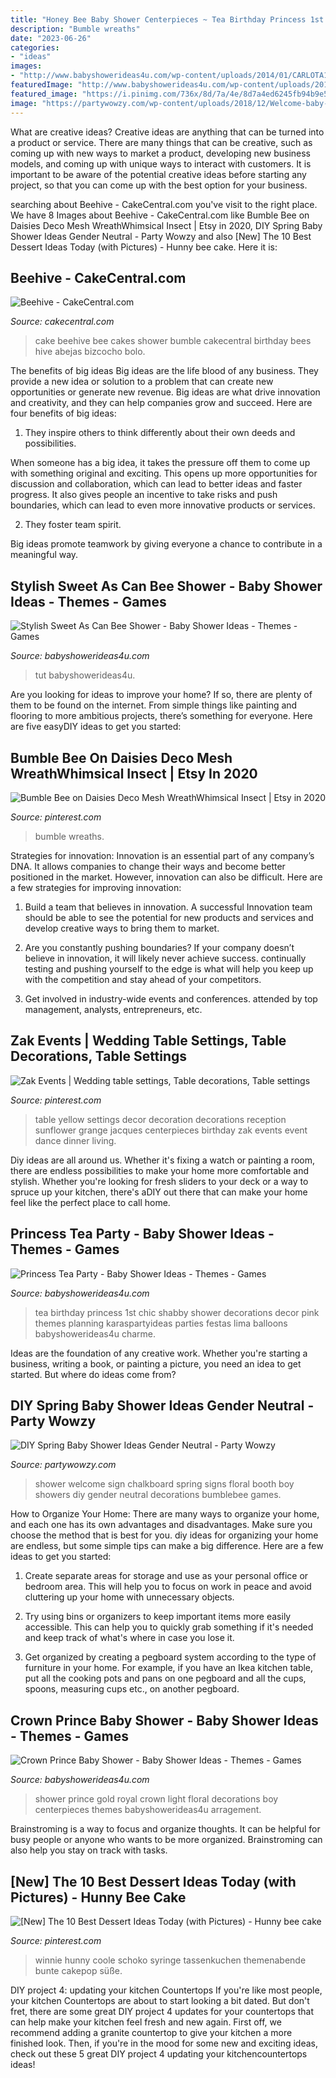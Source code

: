 ```yaml
---
title: "Honey Bee Baby Shower Centerpieces ~ Tea Birthday Princess 1st Chic Shabby Shower Decorations Decor Pink Themes Planning Karaspartyideas Parties Festas Lima Balloons Babyshowerideas4u Charme"
description: "Bumble wreaths"
date: "2023-06-26"
categories:
- "ideas"
images:
- "http://www.babyshowerideas4u.com/wp-content/uploads/2014/01/CARLOTA10.jpg"
featuredImage: "http://www.babyshowerideas4u.com/wp-content/uploads/2018/03/light-blue-gold-royal-prince-baby-shower-floral-arragement.jpg"
featured_image: "https://i.pinimg.com/736x/8d/7a/4e/8d7a4ed6245fb94b9e5aa2a5a065b721.jpg"
image: "https://partywowzy.com/wp-content/uploads/2018/12/Welcome-baby-chalkboard-sign.jpg"
---
```



What are creative ideas?
Creative ideas are anything that can be turned into a product or service. There are many things that can be creative, such as coming up with new ways to market a product, developing new business models, and coming up with unique ways to interact with customers. It is important to be aware of the potential creative ideas before starting any project, so that you can come up with the best option for your business.

	

		
searching about Beehive - CakeCentral.com you've visit to the right place. We have 8 Images about Beehive - CakeCentral.com like Bumble Bee on Daisies Deco Mesh WreathWhimsical Insect | Etsy in 2020, DIY Spring Baby Shower Ideas Gender Neutral - Party Wowzy and also [New] The 10 Best Dessert Ideas Today (with Pictures) - Hunny bee cake. Here it is:
		
    
## Beehive - CakeCentral.com

<img loading=lazy src="https://cdn001.cakecentral.com/gallery/2015/03/900_490283wBjC_beehive.jpg" onerror="this.onerror=null;this.src='https://tse4.mm.bing.net/th?id=OIP.8o6wJW_3zbqMo1bK5My-6QHaJ4&amp;pid=15.1';" alt="Beehive - CakeCentral.com">

_Source: cakecentral.com_

>cake beehive bee cakes shower bumble cakecentral birthday bees hive abejas bizcocho bolo. 

	

The benefits of big ideas
Big ideas are the life blood of any business. They provide a new idea or solution to a problem that can create new opportunities or generate new revenue. Big ideas are what drive innovation and creativity, and they can help companies grow and succeed. Here are four benefits of big ideas:
1. They inspire others to think differently about their own deeds and possibilities.

When someone has a big idea, it takes the pressure off them to come up with something original and exciting. This opens up more opportunities for discussion and collaboration, which can lead to better ideas and faster progress. It also gives people an incentive to take risks and push boundaries, which can lead to even more innovative products or services.

2. They foster team spirit.

Big ideas promote teamwork by giving everyone a chance to contribute in a meaningful way.

    
## Stylish Sweet As Can Bee Shower - Baby Shower Ideas - Themes - Games

<img loading=lazy src="http://www.babyshowerideas4u.com/wp-content/uploads/2018/03/Stylish-Sweet-As-Can-Bee-Shower-768x768.jpg" onerror="this.onerror=null;this.src='https://tse2.mm.bing.net/th?id=OIP.W6tcpnDVPt0tnPPwzUd75AHaHa&amp;pid=15.1';" alt="Stylish Sweet As Can Bee Shower - Baby Shower Ideas - Themes - Games">

_Source: babyshowerideas4u.com_

>tut babyshowerideas4u. 

	

Are you looking for ideas to improve your home? If so, there are plenty of them to be found on the internet. From simple things like painting and flooring to more ambitious projects, there’s something for everyone. Here are five easyDIY ideas to get you started: 

    
## Bumble Bee On Daisies Deco Mesh WreathWhimsical Insect | Etsy In 2020

<img loading=lazy src="https://i.pinimg.com/736x/8d/7a/4e/8d7a4ed6245fb94b9e5aa2a5a065b721.jpg" onerror="this.onerror=null;this.src='https://tse3.mm.bing.net/th?id=OIP.PyGAv7nGRAYP-ehY6WepBgHaJ3&amp;pid=15.1';" alt="Bumble Bee on Daisies Deco Mesh WreathWhimsical Insect | Etsy in 2020">

_Source: pinterest.com_

>bumble wreaths. 

	

Strategies for innovation:
Innovation is an essential part of any company’s DNA. It allows companies to change their ways and become better positioned in the market. However, innovation can also be difficult. Here are a few strategies for improving innovation:
1. Build a team that believes in innovation. A successful Innovation team should be able to see the potential for new products and services and develop creative ways to bring them to market.

2. Are you constantly pushing boundaries? If your company doesn’t believe in innovation, it will likely never achieve success. continually testing and pushing yourself to the edge is what will help you keep up with the competition and stay ahead of your competitors.

3. Get involved in industry-wide events and conferences. attended by top management, analysts, entrepreneurs, etc.

    
## Zak Events | Wedding Table Settings, Table Decorations, Table Settings

<img loading=lazy src="https://i.pinimg.com/originals/03/0b/fb/030bfbc83b4b52ee463270b414713ab9.jpg" onerror="this.onerror=null;this.src='https://tse3.mm.bing.net/th?id=OIP.eV49lGfiSC4num0w-qcrZwAAAA&amp;pid=15.1';" alt="Zak Events | Wedding table settings, Table decorations, Table settings">

_Source: pinterest.com_

>table yellow settings decor decoration decorations reception sunflower grange jacques centerpieces birthday zak events event dance dinner living. 

	

Diy ideas are all around us. Whether it's fixing a watch or painting a room, there are endless possibilities to make your home more comfortable and stylish. Whether you're looking for fresh sliders to your deck or a way to spruce up your kitchen, there's aDIY out there that can make your home feel like the perfect place to call home.

    
## Princess Tea Party - Baby Shower Ideas - Themes - Games

<img loading=lazy src="http://www.babyshowerideas4u.com/wp-content/uploads/2014/01/CARLOTA10.jpg" onerror="this.onerror=null;this.src='https://tse3.mm.bing.net/th?id=OIP.3DLEd2CXGWfoZytObz1-UgHaJ3&amp;pid=15.1';" alt="Princess Tea Party - Baby Shower Ideas - Themes - Games">

_Source: babyshowerideas4u.com_

>tea birthday princess 1st chic shabby shower decorations decor pink themes planning karaspartyideas parties festas lima balloons babyshowerideas4u charme. 

	

Ideas are the foundation of any creative work. Whether you're starting a business, writing a book, or painting a picture, you need an idea to get started. But where do ideas come from?

    
## DIY Spring Baby Shower Ideas Gender Neutral - Party Wowzy

<img loading=lazy src="https://partywowzy.com/wp-content/uploads/2018/12/Welcome-baby-chalkboard-sign.jpg" onerror="this.onerror=null;this.src='https://tse1.mm.bing.net/th?id=OIP.qAmdsRULTX_YZJ2tLCCl_QHaJ4&amp;pid=15.1';" alt="DIY Spring Baby Shower Ideas Gender Neutral - Party Wowzy">

_Source: partywowzy.com_

>shower welcome sign chalkboard spring signs floral booth boy showers diy gender neutral decorations bumblebee games. 

	

How to Organize Your Home: There are many ways to organize your home, and each one has its own advantages and disadvantages. Make sure you choose the method that is best for you.
diy ideas for organizing your home are endless, but some simple tips can make a big difference. Here are a few ideas to get you started:
1. Create separate areas for storage and use as your personal office or bedroom area. This will help you to focus on work in peace and avoid cluttering up your home with unnecessary objects.

2. Try using bins or organizers to keep important items more easily accessible. This can help you to quickly grab something if it's needed and keep track of what's where in case you lose it.

3. Get organized by creating a pegboard system according to the type of furniture in your home. For example, if you have an Ikea kitchen table, put all the cooking pots and pans on one pegboard and all the cups, spoons, measuring cups etc., on another pegboard.

    
## Crown Prince Baby Shower - Baby Shower Ideas - Themes - Games

<img loading=lazy src="http://www.babyshowerideas4u.com/wp-content/uploads/2018/03/light-blue-gold-royal-prince-baby-shower-floral-arragement.jpg" onerror="this.onerror=null;this.src='https://tse2.mm.bing.net/th?id=OIP.wV_8UyAIHkrKpEL6G2KU7AHaJr&amp;pid=15.1';" alt="Crown Prince Baby Shower - Baby Shower Ideas - Themes - Games">

_Source: babyshowerideas4u.com_

>shower prince gold royal crown light floral decorations boy centerpieces themes babyshowerideas4u arragement. 

	

Brainstroming is a way to focus and organize thoughts. It can be helpful for busy people or anyone who wants to be more organized. Brainstroming can also help you stay on track with tasks.

    
## [New] The 10 Best Dessert Ideas Today (with Pictures) - Hunny Bee Cake

<img loading=lazy src="https://i.pinimg.com/736x/53/c5/8e/53c58e117b813323bf462fd6ae3f6fae.jpg" onerror="this.onerror=null;this.src='https://tse4.mm.bing.net/th?id=OIP.lZSAPyVqVi0zUp3SpFPJ3AHaJQ&amp;pid=15.1';" alt="[New] The 10 Best Dessert Ideas Today (with Pictures) - Hunny bee cake">

_Source: pinterest.com_

>winnie hunny coole schoko syringe tassenkuchen themenabende bunte cakepop süße. 

	

DIY project 4: updating your kitchen Countertops
If you're like most people, your kitchen Countertops are about to start looking a bit dated. But don't fret, there are some great DIY project 4 updates for your countertops that can help make your kitchen feel fresh and new again. First off, we recommend adding a granite countertop to give your kitchen a more finished look. Then, if you're in the mood for some new and exciting ideas, check out these 5 great DIY project 4 updating your kitchencountertops ideas!

